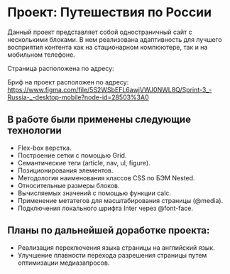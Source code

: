 # Проект: Путешествия по России


Данный проект представляет собой одностраничный сайт с несколькими блоками.
В нем реализована адаптивность для лучшего восприятия контента как на стационарном компюютере, так и на мобильном телефоне.

Страница расположена по адресу:

Бриф на проект расположен по адресу: https://www.figma.com/file/5S2WSbEFL6awjVWJ0NWL8Q/Sprint-3_-Russia-_-desktop-mobile?node-id=28503%3A0

## В работе были применены следующие технологии

* Flex-box верстка.
* Построение сетки с помощью Grid.
* Семантические теги (article, nav, ul, figure).
* Позиционирования элементов.
* Методология наименования классов CSS по БЭМ Nested.
* Относительные размеры блоков.
* Вычисляемых значений с помощью функции calc.
* Применение метатегов для масштабирования страницы (@media).
* Подключения локального шрифта Inter через @font-face.

## Планы по дальнейшей доработке проекта:

* Реализация переключения языка страницы на английский язык.
* Улучшение плавности перехода разрешения страницы путем оптимизации медиазапросов.

